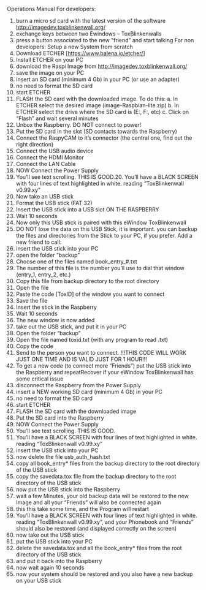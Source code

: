 Operations Manual
For developers:
1. burn a micro sd card with the latest version of the software
http://imagedev.toxblinkenwall.org/
2. exchange keys between two Ewindows – ToxBlinkenwalls
3. press a button associated to the new "friend” and start talking
For non developers:
Setup a new System from scratch
4. Download ETCHER [https://www.balena.io/etcher/]
5. Install ETCHER on your PC
6. download the Raspi Image from http://imagedev.toxblinkenwall.org/
7. save the image on your PC
8. insert an SD card (minimum 4 Gb) in your PC (or use an adapter)
9. no need to format the SD card
10. start ETCHER
11. FLASH the SD card with the downloaded image. To do this:
a. In ETCHER select the desired image (image-Raspbian-lite.zip)
b. In ETCHER select the drive where the SD card is (E:, F:, etc)
c. Click on “Flash” and wait several minutes
12. Unbox the Raspberry. DO NOT connect to power!
13. Put the SD card in the slot (SD contacts towards the Raspberry)
14. Connect the RaspyCAM to it’s connector
(the central one, find out the right direction)
15. Connect the USB audio device
16. Connect the HDMI Monitor
17. Connect the LAN Cable
18. NOW Connect the Power Supply
19. You’ll see text scrolling. THIS IS GOOD.20. You’ll have a BLACK SCREEN with four lines of text highlighted in white.
reading “ToxBlinkenwall v0.99.xy”
21. Now take an USB stick
22. Format the USB stick (FAT 32)
23. Insert the USB stick into a USB slot ON THE RASPBERRY
24. Wait 10 seconds
25. Now only this USB stick is paired with this eWindow ToxBlinkenwall
26. DO NOT lose the data on this USB Stick, it is important. you can backup the files and directories
from the Stick to your PC, if you prefer.
Add a new friend to call:
1. insert the USB stick into your PC
2. open the folder “backup”
3. Choose one of the files named book_entry_#.txt
4. The number of this file is the number you’ll use to dial that window (entry_1, entry_2, etc.)
5. Copy this file from backup directory to the root directory
6. Open the file
7. Paste the code [ToxID] of the window you want to connect
8. Save the file
9. Insert the stick in the Raspberry
10. Wait 10 seconds
11. The new window is now added
12. take out the USB stick, and put it in your PC
13. Open the folder “backup”
14. Open the file named toxid.txt (with any program to read .txt)
15. Copy the code
16. Send to the person you want to connect.
!!!THIS CODE WILL WORK JUST ONE TIME AND IS VALID JUST FOR 1 HOUR!!!
17. To get a new code (to connect more “Friends”) put the USB stick into the Raspberry and repeatRecover if your eWindow ToxBlinkenwall has some critical issue
1. disconnect the Raspberry from the Power Supply
2. insert a NEW working SD card (minimum 4 Gb) in your PC
3. no need to format the SD card
4. start ETCHER
5. FLASH the SD card with the downloaded image
6. Put the SD card into the Raspberry
7. NOW Connect the Power Supply
8. You’ll see text scrolling. THIS IS GOOD.
9. You’ll have a BLACK SCREEN with four lines of text highlighted in white.
reading “ToxBlinkenwall v0.99.xy”
10. insert the USB stick into your PC
11. now delete the file usb_auth_hash.txt
12. copy all book_entry* files from the backup directory to the root directory of the USB stick
13. copy the savedata.tox file from the backup directory to the root directory of the USB stick
14. now put the USB stick into the Raspberry
15. wait a few Minutes, your old backup data will be restored to the new Image and all your
“Friends” will also be connected again
16. this this take some time, and the Program will restart
17. You’ll have a BLACK SCREEN with four lines of text highlighted in white. reading
“ToxBlinkenwall v0.99.xy”, and your Phonebook and “Friends” should also be restored (and displayed
correctly on the screen)
18. now take out the USB stick
19. put the USB stick into your PC
20. delete the savedata.tox and all the book_entry* files from the root directory of the USB stick
21. and put it back into the Raspberry
22. now wait again 10 seconds
23. now your system should be restored and you also have a new backup on your USB stick
